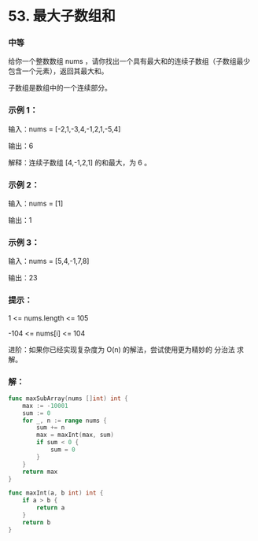 # 53. 最大子数组和

### 中等

给你一个整数数组 nums ，请你找出一个具有最大和的连续子数组（子数组最少包含一个元素），返回其最大和。

子数组是数组中的一个连续部分。

### 示例 1：

输入：nums = [-2,1,-3,4,-1,2,1,-5,4]

输出：6

解释：连续子数组 [4,-1,2,1] 的和最大，为 6 。

### 示例 2：

输入：nums = [1]

输出：1

### 示例 3：

输入：nums = [5,4,-1,7,8]

输出：23

### 提示：

1 <= nums.length <= 105

-104 <= nums[i] <= 104
 
进阶：如果你已经实现复杂度为 O(n) 的解法，尝试使用更为精妙的 分治法 求解。

### 解：

```go
func maxSubArray(nums []int) int {
	max := -10001
	sum := 0
	for _, n := range nums {
		sum += n
		max = maxInt(max, sum)
		if sum < 0 {
			sum = 0
		}
	}
	return max
}

func maxInt(a, b int) int {
	if a > b {
		return a
	}
	return b
}
```